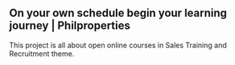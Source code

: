 ## On your own schedule begin your learning journey | Philproperties

This project is all about open online courses in Sales Training and Recruitment theme. 
